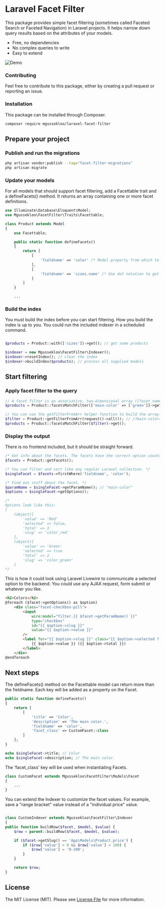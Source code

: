 # Laravel Facet Filter

This package provides simple facet filtering (sometimes called Faceted Search or Faceted Navigation) in Laravel projects. It helps narrow down query results based on the attributes of your models.

- Free, no dependencies
- No complex queries to write
- Easy to extend

![Demo](https://raw.githubusercontent.com/mgussekloo/laravel-facet-filter/master/demo.gif)

### Contributing

Feel free to contribute to this package, either by creating a pull request or reporting an issue.

### Installation

This package can be installed through Composer.

``` bash
composer require mgussekloo/laravel-facet-filter
```

## Prepare your project

### Publish and run the migrations

``` bash
php artisan vendor:publish --tag="facet-filter-migrations"
php artisan migrate
```

### Update your models

For all models that should support facet filtering, add a Facettable trait and
a defineFacets() method. It returns an array containing one or more facet definitions.

``` php
use Illuminate\Database\Eloquent\Model;
use Mgussekloo\FacetFilter\Traits\Facettable;

class Product extends Model
{
	use Facettable;

	public static function defineFacets()
	{
		return [
			[
				'fieldname' => 'color' /* Model property from which to get values */
			],
			[
				'fieldname' => 'sizes.name' /* Use dot notation to get the value from related models. */
			]
		]
	}

	...

```

### Build the index

You must build the index before you can start filtering. How you build the index is up to you.
You could run the included indexer in a scheduled command.

``` php

$products = Product::with(['sizes'])->get(); // get some products

$indexer = new Mgussekloo\FacetFilter\Indexer();
$indexer->resetIndex(); // clear the index
$indexer->buildIndex($products); // process all supplied models

```

## Start filtering

### Apply facet filter to the query

``` php
// A facet filter is an associative, two-dimensional array ([facet_name => [values]]).
$products = Product::facetsMatchFilter(['main-color' => ['green']]->get();

// You can use the getFilterFromArr helper function to build the array.
$filter = Product::getFilterFromArr(request()->all()); // /?main-color=green&size=[s,m] becomes [ 'main-color' => [ 'green' ], 'size' => [ 's', 'm' ] ]
$products = Product::facetsMatchFilter($filter)->get();
```

### Display the output

There is no frontend included, but it should be straight forward.

``` php
/* Get info about the facets. The facets have the correct option counts for the last queried results. */
$facets = Product::getFacets();

/* You can filter and sort like any regular Laravel collection. */
$singleFacet = $facets->firstWhere('fieldname', 'color');

/* Find out stuff about the facet. */
$paramName = $singleFacet->getParamName(); // "main-color"
$options = $singleFacet->getOptions();

/*
Options look like this:
[
	(object)[
		'value' => 'Red'
		'selected' => false,
		'total' => 3
		'slug' => 'color_red'
	],
	(object)[
		'value' => 'Green'
		'selected' => true
		'total' => 2
		'slug' => 'color_green'
	]
*/
```

This is how it could look using Laravel Livewire to communicate a selected option to the backend. You could use any AJAX request, form submit or whatever you like.

``` html
<h2>Colors</h2>
@foreach ($facet->getOptions() as $option)
	<div class="facet-checkbox-pill">
		<input
			wire:model="filter.{{ $facet->getParamName() }}"
			type="checkbox"
			id="{{ $option->slug }}"
			value="{{ $option->value }}"
		/>
		<label for="{{ $option->slug }}" class="{{ $option->selected ? 'selected' : '' }}">
			{{ $option->value }} ({{ $option->total }})
		</label>
	</div>
@endforeach
```

## Next steps

The defineFacets() method on the Facettable model can return more than the fieldname. Each key will be added as a property on the Facet.

``` php
public static function defineFacets()
{
	return [
		[
			'title' => 'Color',
			'description' => 'The main color.',
			'fieldname' => 'color',
			'facet_class' => CustomFacet::class
		]
	];
}

echo $singleFacet->title; // Color
echo $singleFacet->description; // The main color.
```

The 'facet_class' key will be used when instantiating Facets.

``` php
class CustomFacet extends Mgussekloo\FacetFilter\Models\Facet
{
	...
}
```

You can extend the Indexer to customize the facet values. For example, save a "range bracket" value instead of a "individual price" value.

``` php

class CustomIndexer extends Mgussekloo\FacetFilter\Indexer
{
public function buildRow($facet, $model, $value) {
	$row = parent::buildRow($facet, $model, $value);

	if ($facet->getSlug() == 'App\Models\Product.price') {
		if ($row['value'] > 0 && $row['value'] < 100) {
			$row['value'] = '0-100';
		}
	}

	return $row;
}
```

## License

The MIT License (MIT). Please see [License File](LICENSE.md) for more information.

